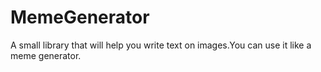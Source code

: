 MemeGenerator
=============

A small library that will help you write text on images.You can use it like a meme generator.